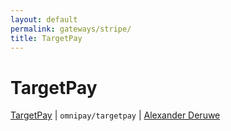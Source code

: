 ```yaml
---
layout: default
permalink: gateways/stripe/
title: TargetPay
---
```


TargetPay
=========

[TargetPay](https://github.com/thephpleague/omnipay-targetpay) | `omnipay/targetpay` | [Alexander Deruwe](https://github.com/aderuwe)